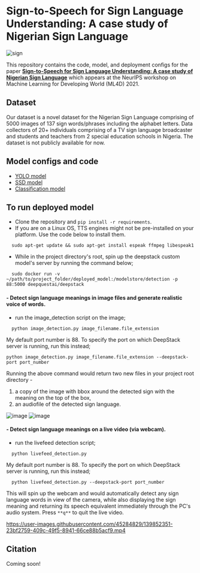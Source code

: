 # Sign-to-Speech for Sign Language Understanding: A case study of Nigerian Sign Language

![sign](https://user-images.githubusercontent.com/45284829/139852417-a2e1b40a-ee7c-41e9-9ef5-bbd4983ac320.gif)

This repository contains the code, model, and deployment configs for the paper [**Sign-to-Speech for Sign Language Understanding: A case study of Nigerian Sign Language**](http://arxiv.org/abs/2111.00995) which appears at the NeurIPS workshop on Machine Learning for Developing World (ML4D) 2021.

## Dataset
Our dataset is a novel dataset for the Nigerian Sign Language comprising of 5000 images of 137 sign words/phrases including the alphabet letters. Data collectors of 20+ individuals comprising of a TV sign language broadcaster and students and teachers from 2 special education schools in Nigeria. The dataset is not publicly available for now.

## Model configs and code
- [YOLO model](https://github.com/SteveKola/Sign-to-Speech-for-Sign-Language-Understanding/tree/master/savedmodels_configs/yolo_model)
- [SSD model](https://github.com/SteveKola/Sign-to-Speech-for-Sign-Language-Understanding/tree/master/savedmodels_configs/ssd_model)
- [Classification model](https://github.com/SteveKola/Sign-to-Speech-for-Sign-Language-Understanding/tree/master/savedmodels_configs/classification_model)

## To run deployed model
- Clone the repository and `pip install -r requirements`.
- If you are on a Linux OS, TTS engines might not be pre-installed on your platform. Use the code below to install them.
```
  sudo apt-get update && sudo apt-get install espeak ffmpeg libespeak1
```
- While in the project directory's root, spin up the deepstack custom model's server by running the command below;
```
  sudo docker run -v ~/path/to/project_folder/deployed_model:/modelstore/detection -p 88:5000 deepquestai/deepstack
```

#### - Detect sign language meanings in image files and generate realistic voice of words.
- run the image_detection script on the image;
```
  python image_detection.py image_filename.file_extension
 ```
My default port number is 88. To specify the port on which DeepStack server is running, run this instead;
```
python image_detection.py image_filename.file_extension --deepstack-port port_number
```
Running the above command would return two new files in your project root directory - 
     
1. a copy of the image with bbox around the detected sign with the meaning on the top of the box,
2. an audiofile of the detected sign language.

![image](https://user-images.githubusercontent.com/45284829/123965899-cfde8080-d9ac-11eb-874e-14d69b2e0c0c.png)
![image](https://user-images.githubusercontent.com/45284829/123966073-f4d2f380-d9ac-11eb-8053-80a92130dedc.png)

#### - Detect sign language meanings on a live video (via webcam).
- run the livefeed detection script;
```
  python livefeed_detection.py
```
My default port number is 88. To specify the port on which DeepStack server is running, run this instead;
```
  python livefeed_detection.py --deepstack-port port_number
```
This will spin up the webcam and would automatically detect any sign language words in view of the camera,
while also displaying the sign meaning and returning its speech equivalent immediately through the PC's audio system. Press `**q**` to quit the live video.

https://user-images.githubusercontent.com/45284829/139852351-23bf2759-409c-49f5-8941-66ce88b5acf9.mp4


## Citation
Coming soon!
